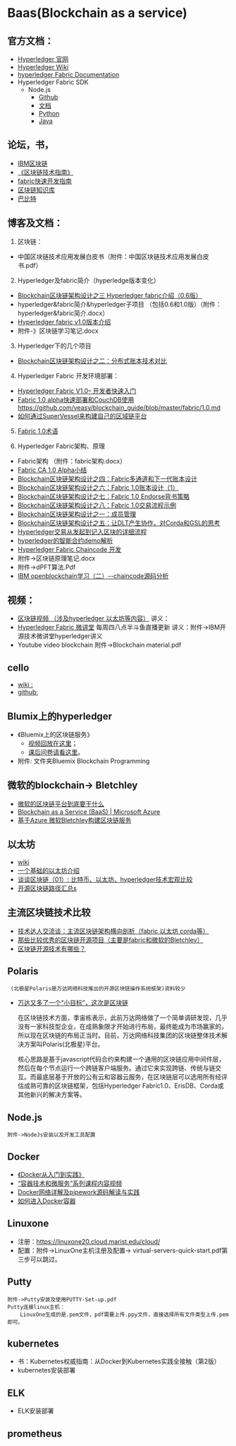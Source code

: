 # Baas(Blockchain as a service)

## 官方文档：
- [Hyperledger 官网](https://www.hyperledger.org/)
- [Hyperledger Wiki](https://wiki.hyperledger.org/)
- [hyperledger Fabric Documentation](http://hyperledger-fabric.readthedocs.io/en/latest/)
- Hyperledger Fabric SDK
  -	Node.js
     - [Github](https://github.com/hyperledger/fabric-sdk-node)
	 - [文档](http://hyperledger-fabric.readthedocs.io/en/latest/nodesdk.html)
    - [Python](https://github.com/hyperledger/fabric-sdk-py)
    - [Java](https://github.com/hyperledger/fabric-sdk-java)

## 论坛，书，
 - [IBM区块链](http://www-31.ibm.com/ibm/cn/blockchain/)
 - [《区块链技术指南》](https://github.com/yeasy/blockchain_guide)
 - [fabric快速开发指南](https://www.ibm.com/developerworks/cn/cloud/library/cl-ibm-blockchain-101-quick-start-guide-for-developers-bluemix-trs/index.html)
 - [区块链知识库](http://lib.csdn.net/blockchain/node/761)
 - [巴比特](http://8btc.com/xueyuan)


## 博客及文档：

1. 区块链：
 - 中国区块链技术应用发展白皮书（附件：中国区块链技术应用发展白皮书.pdf）
2. Hyperledger及fabric简介（hyperledge版本变化）
 - [Blockchain区块链架构设计之三 Hyperledger fabric介绍（0.6版）](https://zhuanlan.zhihu.com/p/23947372)
 - hyperledger&fabric简介&hyperledger子项目 （包括0.6和1.0版）（附件：hyperledger&fabric简介.docx）
 - [Hyperledger fabric v1.0版本介绍](https://zhuanlan.zhihu.com/p/25383775)
 - 附件-》区块链学习笔记.docx
3. Hyperledger下的几个项目
 - [Blockchain区块链架构设计之二：分布式账本技术对比](https://zhuanlan.zhihu.com/p/23463699)
4. Hyperledger Fabric 开发环境部署：
 - [Hyperledger Fabric V1.0– 开发者快速入门](https://zhuanlan.zhihu.com/p/25070745)
 - [Fabric 1.0 alpha快速部署和CouchDB使用](https://zhuanlan.zhihu.com/p/25849348)
https://github.com/yeasy/blockchain_guide/blob/master/fabric/1.0.md
 - [如何通过SuperVessel来构建自己的区域链平台](http://blog.csdn.net/zgljl2012/article/details/52608580)
5. [Fabric 1.0术语](http://wutongtree.github.io/translations/Fabric-V1.0-glossary_zh?from=groupmessage&isappinstalled=0)

6. Hyperledger Fabric架构、原理
 - Fabric架构 （附件：fabric架构.docx）
 - [Fabric CA 1.0 Alpha小结](http://8btc.com/article-4515-1.html)
 - [Blockchain区块链架构设计之四：Fabric多通道和下一代账本设计](https://zhuanlan.zhihu.com/p/24605987)
 - [Blockchain区块链架构设计之六：Fabric 1.0账本设计（1）](https://zhuanlan.zhihu.com/p/25119939)
 - [Blockchain区块链架构设计之七：Fabric 1.0 Endorse背书策略](https://zhuanlan.zhihu.com/p/25295608)
 - [Blockchain区块链架构设计之八：Fabric 1.0交易流程示例](https://zhuanlan.zhihu.com/p/25991010)
 - [Blockchain区块链架构设计之一：成员管理](https://zhuanlan.zhihu.com/p/23356616)
 - [Blockchain区块链架构设计之五：让DLT产生协作，对Corda和GSL的思考](https://zhuanlan.zhihu.com/p/25061575)
 - [Hyperledger交易从发起到记入区块的详细流程](https://zhuanlan.zhihu.com/p/25987862)
 - [hyperledger的智能合约demo解析](http://blog.csdn.net/mcdullsin/article/details/51670780)
 - [Hyperledger Fabric Chaincode 开发](http://8btc.com/article-4514-1.html)
 - 附件->区块链原理笔记.docx
 - 附件->dPFT算法.Pdf
 - [IBM openblockchain学习（二）--chaincode源码分析](http://blog.csdn.net/pangjiuzala/article/details/50964164)

## 视频：
 - [区块链视频 （涉及hyperledger 以太坊等内容）](http://i.youku.com/i/UMzQwOTIzMzUyMA==/videos?spm=a2hzp.8244740.0.0)
	讲义：
 - [Hyperledger Fabric 微讲堂](https://www.ibm.com/developerworks/community/blogs/3302cc3b-074e-44da-90b1-5055f1dc0d9c/entry/opentech-blockchain?lang=zh)
	每周四八点半斗鱼直播更新
	讲义：附件->IBM开源技术微讲堂hyperledger讲义
- Youtube video blockchain
	附件->Blockchain material.pdf

## cello
- [wiki :](https://wiki.hyperledger.org/projects/cello)
- [github: ](https://github.com/hyperledger/cello)

## Blumix上的hyperledger
 - 《Bluemix上的区块链服务》
   - [视频回放在这里](http://v.youku.com/v_show/id_XMjY1MTIzODk0NA==.html)；
   - [课后问卷请看这里](https://wj.qq.com/s/1188794/d618)。
 - 附件: 文件夹Bluemix Blockchain Programming

## 微软的blockchain-> Bletchley
 - [微软的区块链平台到底要干什么](http://www.8btc.com/microsoft-blockchain)
 - [Blockchain as a Service (BaaS) | Microsoft Azure](https://azure.microsoft.com/en-us/solutions/blockchain/)
 - [基于Azure 微软Bletchley构建区块链服务](http://tech.hexun.com/2016-06-17/184454223.html)

## 以太坊
 - [wiki](http://ethfans.org/wikis/Home)
 - [一个基础的以太坊介绍](https://zhuanlan.zhihu.com/p/24012669)
 - [谈谈区块链（01）: 比特币、以太坊、hyperledger技术宏观比较](http://www.8btc.com/bitcoin-hyperledger)
 - [开源区块链路径汇总s](http://blog.csdn.net/cnsd_liuliu/article/details/53196878)
	
## 主流区块链技术比较 
 - [技术达人交流谈：主流区块链架构横向剖析（fabric 以太坊 corda等）](http://mt.sohu.com/20170209/n480266094.shtml)
 - [那些比较优秀的区块链开源项目（主要是fabric和微软的Bletchley）](http://mt.sohu.com/20160709/n458548923.shtml)
 - [区块链开源技术有哪些？](https://www.zhihu.com/question/52711981?from=profile_question_card)

## Polaris 
	 (北极星Polaris是万达网络科技推出的开源区块链操作系统框架)资料较少
 - [万达又多了一个“小目标”，这次是区块链](http://www.tmtpost.com/2507870.html)
	
	在区块链技术方面，季宙栋表示，此前万达网络做了一个简单调研发现，几乎没有一家科技型企业，在成熟象限才开始进行布局，最终能成为市场赢家的，所以现在区块链的布局正当时。目前，万达网络科技集团的区块链整体技术解决方案叫Polaris(北极星)平台。
	
	核心思路是基于javascript代码合约来构建一个通用的区块链应用中间件层，然后在每个节点运行一个跨链客户端服务。通过它来实现跨链、传统与链交互。而最底层基于开放的公有云和容器云服务，在区块链层可以选用所有经评估成熟可靠的区块链框架，包括Hyperledger Fabric1.0、ErisDB、Corda或其他新兴的解决方案等。

## Node.js
	附件->NodeJs安装以及开发工具配置

## Docker
 - [《Docker从入门到实践》](https://github.com/yeasy/docker_practice)
 - [“容器技术和微服务”系列课程内容视频](https://www.ibm.com/developerworks/community/wikis/home?lang=zh#!/wiki/W30b0c771924e_49d2_b3b7_88a2a2bc2e43/page/IBM%E5%BC%80%E6%BA%90%E6%8A%80%E6%9C%AF%E5%BE%AE%E8%AE%B2%E5%A0%82)
 - [Docker网络详解及pipework源码解读与实践](http://www.infoq.com/cn/articles/docker-network-and-pipework-open-source-explanation-practice)
 - [如何进入Docker容器](http://blog.csdn.net/u010397369/article/details/41045251)

## Linuxone
 - 注册：https://linuxone20.cloud.marist.edu/cloud/
 - 配置：附件->LinuxOne主机注册及配置-> virtual-servers-quick-start.pdf第三步可以跳过。

## Putty
	附件->Putty安装及使用PUTTY-Set-up.pdf
	Putty连接linux主机：
		LinuxOne生成的是.pem文件，pdf需要上传.ppy文件，直接选择所有文件类型上传.pem即可。
## kubernetes
 - 书：Kubernetes权威指南：从Docker到Kubernetes实践全接触（第2版）
 - kubernetes安装部署
## ELK
 - ELK安装部署
## prometheus

